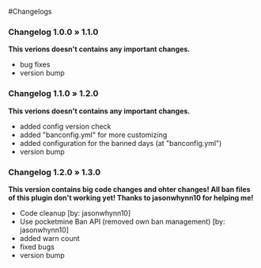 #Changelogs

### Changelog 1.0.0 » 1.1.0
__This verions doesn't contains any important changes.__
- bug fixes
- version bump

### Changelog 1.1.0 » 1.2.0
__This verions doesn't contains any important changes.__
- added config version check
- added "banconfig.yml" for more customizing
- added configuration for the banned days (at "banconfig.yml")
- version bump

### Changelog 1.2.0 » 1.3.0
__This version contains big code changes and ohter changes! **All ban files of this plugin don't working yet!** Thanks to jasonwhynn10 for helping me!__
- Code cleanup [by: jasonwhynn10]
- Use pocketmine Ban API (removed own ban management) [by: jasonwhynn10]
- added warn count
- fixed bugs
- version bump